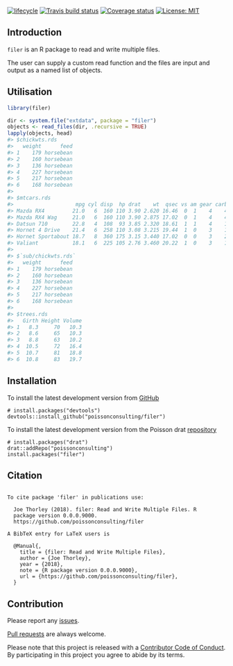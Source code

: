 
<!-- README.md is generated from README.Rmd. Please edit that file -->

[![lifecycle](https://img.shields.io/badge/lifecycle-experimental-orange.svg)](https://www.tidyverse.org/lifecycle/#experimental)
[![Travis build
status](https://travis-ci.org/poissonconsulting/filer.svg?branch=master)](https://travis-ci.org/poissonconsulting/filer)
[![Coverage
status](https://codecov.io/gh/poissonconsulting/filer/branch/master/graph/badge.svg)](https://codecov.io/github/poissonconsulting/filer?branch=master)
[![License:
MIT](https://img.shields.io/badge/License-MIT-green.svg)](https://opensource.org/licenses/MIT)

## Introduction

`filer` is an R package to read and write multiple files.

The user can supply a custom read function and the files are input and
output as a named list of objects.

## Utilisation

``` r
library(filer)

dir <- system.file("extdata", package = "filer")
objects <- read_files(dir, .recursive = TRUE)
lapply(objects, head)
#> $chickwts.rds
#>   weight      feed
#> 1    179 horsebean
#> 2    160 horsebean
#> 3    136 horsebean
#> 4    227 horsebean
#> 5    217 horsebean
#> 6    168 horsebean
#> 
#> $mtcars.rds
#>                    mpg cyl disp  hp drat    wt  qsec vs am gear carb
#> Mazda RX4         21.0   6  160 110 3.90 2.620 16.46  0  1    4    4
#> Mazda RX4 Wag     21.0   6  160 110 3.90 2.875 17.02  0  1    4    4
#> Datsun 710        22.8   4  108  93 3.85 2.320 18.61  1  1    4    1
#> Hornet 4 Drive    21.4   6  258 110 3.08 3.215 19.44  1  0    3    1
#> Hornet Sportabout 18.7   8  360 175 3.15 3.440 17.02  0  0    3    2
#> Valiant           18.1   6  225 105 2.76 3.460 20.22  1  0    3    1
#> 
#> $`sub/chickwts.rds`
#>   weight      feed
#> 1    179 horsebean
#> 2    160 horsebean
#> 3    136 horsebean
#> 4    227 horsebean
#> 5    217 horsebean
#> 6    168 horsebean
#> 
#> $trees.rds
#>   Girth Height Volume
#> 1   8.3     70   10.3
#> 2   8.6     65   10.3
#> 3   8.8     63   10.2
#> 4  10.5     72   16.4
#> 5  10.7     81   18.8
#> 6  10.8     83   19.7
```

## Installation

To install the latest development version from
[GitHub](https://github.com/poissonconsulting/filer)

    # install.packages("devtools")
    devtools::install_github("poissonconsulting/filer")

To install the latest development version from the Poisson drat
[repository](https://github.com/poissonconsulting/drat)

    # install.packages("drat")
    drat::addRepo("poissonconsulting")
    install.packages("filer")

## Citation

``` 

To cite package 'filer' in publications use:

  Joe Thorley (2018). filer: Read and Write Multiple Files. R
  package version 0.0.0.9000.
  https://github.com/poissonconsulting/filer

A BibTeX entry for LaTeX users is

  @Manual{,
    title = {filer: Read and Write Multiple Files},
    author = {Joe Thorley},
    year = {2018},
    note = {R package version 0.0.0.9000},
    url = {https://github.com/poissonconsulting/filer},
  }
```

## Contribution

Please report any
[issues](https://github.com/poissonconsulting/filer/issues).

[Pull requests](https://github.com/poissonconsulting/filer/pulls) are
always welcome.

Please note that this project is released with a [Contributor Code of
Conduct](CONDUCT.md). By participating in this project you agree to
abide by its terms.
